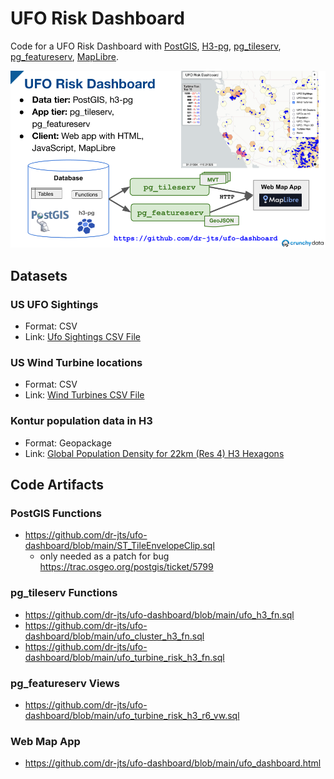 #  UFO Risk Dashboard
Code for a UFO Risk Dashboard with [PostGIS](https://postgis.net/), [H3-pg](https://github.com/zachasme/h3-pg), [pg_tileserv](https://github.com/CrunchyData/pg_tileserv), [pg_featureserv](https://github.com/CrunchyData/pg_featureserv), [MapLibre](https://maplibre.org/).

![](ufo_risk_dashboard.png)

## Datasets

### US UFO Sightings

* Format: CSV
* Link: [Ufo Sightings CSV File](https://corgis-edu.github.io/corgis/csv/ufo_sightings/)

### US Wind Turbine locations

* Format: CSV
* Link: [Wind Turbines CSV File](https://corgis-edu.github.io/corgis/csv/wind_turbines/)

### Kontur population data in H3

* Format: Geopackage
* Link: [Global Population Density for 22km (Res 4) H3 Hexagons](https://data.humdata.org/dataset/kontur-population-dataset-22km)

## Code Artifacts

### PostGIS Functions

* https://github.com/dr-jts/ufo-dashboard/blob/main/ST_TileEnvelopeClip.sql
  * only needed as a patch for bug https://trac.osgeo.org/postgis/ticket/5799 
  
### pg_tileserv Functions
* https://github.com/dr-jts/ufo-dashboard/blob/main/ufo_h3_fn.sql
* https://github.com/dr-jts/ufo-dashboard/blob/main/ufo_cluster_h3_fn.sql
* https://github.com/dr-jts/ufo-dashboard/blob/main/ufo_turbine_risk_h3_fn.sql

### pg_featureserv Views
* https://github.com/dr-jts/ufo-dashboard/blob/main/ufo_turbine_risk_h3_r6_vw.sql

### Web Map App
* https://github.com/dr-jts/ufo-dashboard/blob/main/ufo_dashboard.html

